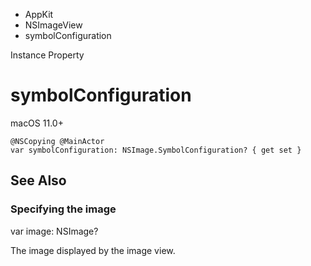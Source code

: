 

- AppKit
- NSImageView
-  symbolConfiguration 

Instance Property

# symbolConfiguration

macOS 11.0+

``` source
@NSCopying @MainActor
var symbolConfiguration: NSImage.SymbolConfiguration? { get set }
```

## See Also

### Specifying the image

var image: NSImage?

The image displayed by the image view.

